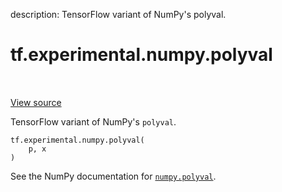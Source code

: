 description: TensorFlow variant of NumPy's polyval.

<div itemscope itemtype="http://developers.google.com/ReferenceObject">
<meta itemprop="name" content="tf.experimental.numpy.polyval" />
<meta itemprop="path" content="Stable" />
</div>

# tf.experimental.numpy.polyval

<!-- Insert buttons and diff -->

<table class="tfo-notebook-buttons tfo-api nocontent" align="left">

</table>

<a target="_blank" href="/code/stable/tensorflow/python/ops/numpy_ops/np_math_ops.py">View source</a>



TensorFlow variant of NumPy's `polyval`.

<pre class="devsite-click-to-copy prettyprint lang-py tfo-signature-link">
<code>tf.experimental.numpy.polyval(
    p, x
)
</code></pre>



<!-- Placeholder for "Used in" -->

See the NumPy documentation for [`numpy.polyval`](https://numpy.org/doc/1.16/reference/generated/numpy.polyval.html).